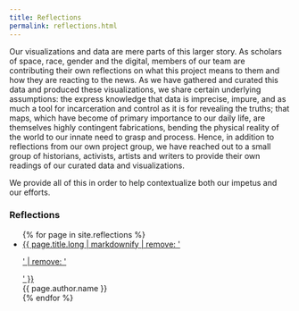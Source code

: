 ```yaml
---
title: Reflections
permalink: reflections.html
---
```


Our visualizations and data are mere parts of this larger story. As scholars of space, race, gender and the digital, members of our team are contributing their own reflections on what this project means to them and how they are reacting to the news.  As we have gathered and curated this data and produced these visualizations, we share certain underlying assumptions: the express knowledge that data is imprecise, impure, and as much a tool for incarceration and control as it is for revealing the truths; that maps, which have become of primary importance to our daily life, are themselves highly contingent fabrications, bending the physical reality of the world to our innate need to grasp and process. Hence, in addition to reflections from our own project group, we have reached out to a small group of historians, activists, artists and writers to provide their own readings of our curated data and visualizations. 

We provide all of this in order to help contextualize both our impetus and our efforts.

<h3>Reflections</h3> 
<ul>
{% for page in site.reflections %}
    <li>
		<a href="{{ page.url | prepend:site.baseurl }}">
        <span class="toc-title">{{ page.title.long  | markdownify | remove: '<p>' | remove: '</p>' }}</span>
      	</a><br>
      	<span class="toc-author">{{ page.author.name }}</span>
    </li>
{% endfor %} 
</ul>


